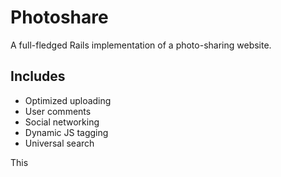 # Photoshare
A full-fledged Rails implementation of a photo-sharing website.

## Includes

* Optimized uploading
* User comments
* Social networking
* Dynamic JS tagging
* Universal search

This 